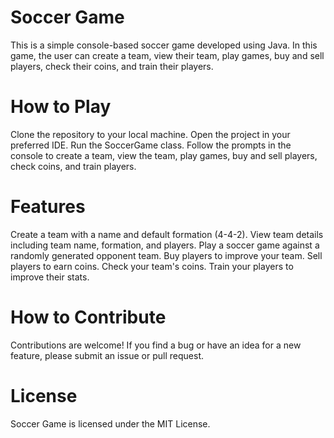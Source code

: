 # Soccer Game
This is a simple console-based soccer game developed using Java. In this game, the user can create a team, view their team, play games, buy and sell players, check their coins, and train their players.

# How to Play
Clone the repository to your local machine.
Open the project in your preferred IDE.
Run the SoccerGame class.
Follow the prompts in the console to create a team, view the team, play games, buy and sell players, check coins, and train players.

# Features
Create a team with a name and default formation (4-4-2).
View team details including team name, formation, and players.
Play a soccer game against a randomly generated opponent team.
Buy players to improve your team.
Sell players to earn coins.
Check your team's coins.
Train your players to improve their stats.

# How to Contribute
Contributions are welcome! If you find a bug or have an idea for a new feature, please submit an issue or pull request.

# License
Soccer Game is licensed under the MIT License.
